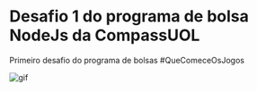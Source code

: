 # Desafio 1 do programa de bolsa NodeJs da CompassUOL

Primeiro desafio do programa de bolsas #QueComeceOsJogos

![gif](https://blog.maxieduca.com.br/wp-content/uploads/2020/01/Come%C3%A7em-os-jogos-gif-4.gif)
